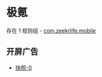 # 极氪

存在 1 规则组 - [com.zeekrlife.mobile](/src/apps/com.zeekrlife.mobile.ts)

## 开屏广告

- [快照-0](https://i.gkd.li/import/12846375)
